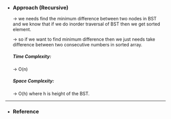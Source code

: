 - <h3>Approach (Recursive)</h3>
    <div>
    <p>
    → we needs find the minimum difference between two nodes in BST and we know that if we do inorder traversal of BST then we get sorted element.
    
    → so if we want to find minimum difference then we just needs take difference between two consecutive numbers in sorted array.
    </p>

    </div>
    <div>
    <h5>Time Complexity: </h5>
    <p>→ O(n)
    </p>
    <h5>Space Complexity:</h5>
    <p>→ O(h) where h is height of the BST.
    </p>
    </div>
<hr>

- <h3>Reference</h3>
<!-- 1. [ClickHere](Link) -->